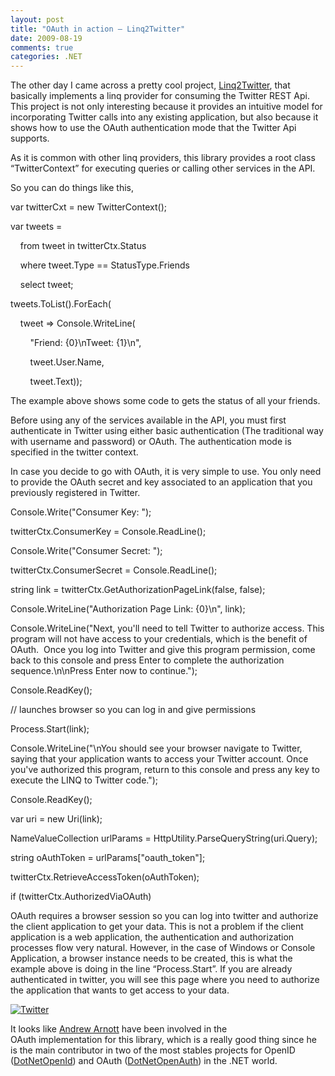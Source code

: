 ```yaml
---
layout: post
title: "OAuth in action – Linq2Twitter"
date: 2009-08-19
comments: true
categories: .NET
---
```


The other day I came across a pretty cool project,
[Linq2Twitter](http://linqtotwitter.codeplex.com/), that basically
implements a linq provider for consuming the Twitter REST Api.  This
project is not only interesting because it provides an intuitive model
for incorporating Twitter calls into any existing application, but also
because it shows how to use the OAuth authentication mode that the
Twitter Api supports.

As it is common with other linq providers, this library provides a root
class “TwitterContext” for executing queries or calling other services
in the API.

So you can do things like this,

var twitterCxt = new TwitterContext();

var tweets =

    from tweet in twitterCtx.Status

    where tweet.Type == StatusType.Friends

    select tweet;

tweets.ToList().ForEach(

    tweet =\> Console.WriteLine(

        "Friend: {0}\\nTweet: {1}\\n",

        tweet.User.Name,

        tweet.Text));

The example above shows some code to gets the status of all your
friends.

Before using any of the services available in the API, you must first
authenticate in Twitter using either basic authentication (The
traditional way with username and password) or OAuth. The authentication
mode is specified in the twitter context.

In case you decide to go with OAuth, it is very simple to use. You only
need to provide the OAuth secret and key associated to an application
that you previously registered in Twitter.

Console.Write("Consumer Key: ");

twitterCtx.ConsumerKey = Console.ReadLine();

Console.Write("Consumer Secret: ");

twitterCtx.ConsumerSecret = Console.ReadLine();

string link = twitterCtx.GetAuthorizationPageLink(false, false);

Console.WriteLine("Authorization Page Link: {0}\\n", link);

Console.WriteLine("Next, you'll need to tell Twitter to authorize
access. This program will not have access to your credentials, which is
the benefit of OAuth.  Once you log into Twitter and give this program
permission, come back to this console and press Enter to complete the
authorization sequence.\\n\\nPress Enter now to continue.");

Console.ReadKey();

// launches browser so you can log in and give permissions

Process.Start(link);

Console.WriteLine("\\nYou should see your browser navigate to Twitter,
saying that your application wants to access your Twitter account. Once
you've authorized this program, return to this console and press any key
to execute the LINQ to Twitter code.");

Console.ReadKey();

var uri = new Uri(link);

NameValueCollection urlParams = HttpUtility.ParseQueryString(uri.Query);

string oAuthToken = urlParams["oauth\_token"];

twitterCtx.RetrieveAccessToken(oAuthToken);

if (twitterCtx.AuthorizedViaOAuth)

OAuth requires a browser session so you can log into twitter and
authorize the client application to get your data. This is not a problem
if the client application is a web application, the authentication and
authorization processes flow very natural. However, in the case of
Windows or Console Application, a browser instance needs to be created,
this is what the example above is doing in the line “Process.Start”. If
you are already authenticated in twitter, you will see this page where
you need to authorize the application that wants to get access to your
data.

[![Twitter](http://weblogs.asp.net/blogs/cibrax/Twitter_thumb_322D3775.gif "Twitter")](http://weblogs.asp.net/blogs/cibrax/Twitter_03972E93.gif)

It looks like [Andrew Arnott](http://blog.nerdbank.net/) have been
involved in the OAuth implementation for this library, which is a really
good thing since he is the main contributor in two of the most stables
projects for OpenID
([DotNetOpenId](http://code.google.com/p/dotnetopenid/)) and OAuth
([DotNetOpenAuth](http://dotnetopenauth.net:8000/)) in the .NET world. 

